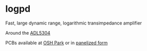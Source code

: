 # logpd

Fast, large dynamic range, logarithmic transimpedance amplifier

Around the [ADL5304](http://www.analog.com/media/en/technical-documentation/data-sheets/ADL5304.pdf)

PCBs available at [OSH Park](https://oshpark.com/shared_projects/BrXpSOSk) or in [panelized form](https://oshpark.com/shared_projects/LoB0RLCx)
